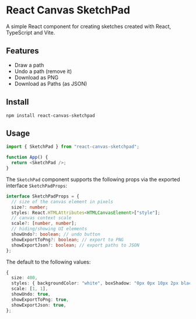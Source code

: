 # React Canvas SketchPad

A simple React component for creating sketches created with React, TypeScript and Vite.

## Features

- Draw a path
- Undo a path (remove it)
- Download as PNG
- Download as Paths (as JSON)

## Install

`npm install react-canvas-sketchpad`

## Usage

```ts
import { SketchPad } from "react-canvas-sketchpad";

function App() {
  return <SketchPad />;
}
```

The `SketchPad` component supports the following props via the exported interface `SketchPadProps`:

```ts
interface SketchPadProps = {
  // size of the canvas element in pixels
  size?: number;
  styles: React.HTMLAttributes<HTMLCanvasElement>["style"];
  // canvas context scale
  scale?: [number, number];
  // hiding/showing UI elements
  showUndo?: boolean; // undo button
  showExportToPng?: boolean; // export to PNG
  showExportJson?: boolean; // export paths to JSON
};
```

The default to the following values:

```ts
{
  size: 400,
  styles: { backgroundColor: "white", boxShadow: "0px 0px 10px 2px black" },
  scale: [1, 1],
  showUndo: true,
  showExportToPng: true,
  showExportJson: true,
};
```
